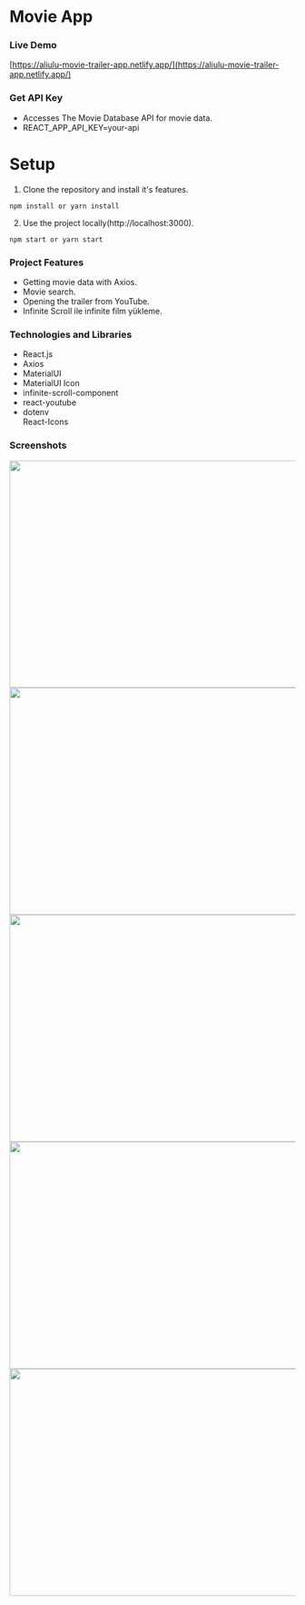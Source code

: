 # Movie App

### Live Demo

[https://aliulu-movie-trailer-app.netlify.app/](https://aliulu-movie-trailer-app.netlify.app/)

### Get API Key

- Accesses The Movie Database API for movie data.
- REACT_APP_API_KEY=your-api

# Setup

1. Clone the repository and install it's features.

```
npm install or yarn install
```

2. Use the project locally(http://localhost:3000).

```
npm start or yarn start
```

### Project Features

- Getting movie data with Axios. <br />
- Movie search. <br />
- Opening the trailer from YouTube. <br />
- Infinite Scroll ile infinite film yükleme. <br />

### Technologies and Libraries
- React.js <br />
- Axios <br />
- MaterialUI <br />
- MaterialUI Icon <br />
- infinite-scroll-component <br />
- react-youtube <br />
- dotenv <br /> React-Icons <br />

### Screenshots
<img src="https://user-images.githubusercontent.com/67802869/199599355-dcf46fe0-a02c-40db-ab4e-bc9f793e2a9a.png" width=800px height=400px />  <img src="https://user-images.githubusercontent.com/67802869/199597836-b5170acb-c899-4e55-9792-9cee3df136a8.png" width=800px height=400px />  <img src="https://user-images.githubusercontent.com/67802869/199598233-8cc0a296-9a8c-409d-b06b-ad3d570ea312.png" width=800px height=400px />  <img src="https://user-images.githubusercontent.com/67802869/199598339-2de436dd-e581-4bab-9ea6-17c638c9a334.png" width=800px height=400px />  <img src="https://user-images.githubusercontent.com/67802869/199598508-ea925287-1878-4b4f-b8e8-23d03c762c9c.png" width=800px height=400px /> 


